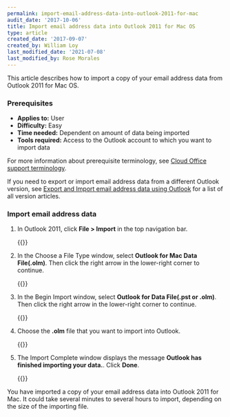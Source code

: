 ```yaml
---
permalink: import-email-address-data-into-outlook-2011-for-mac
audit_date: '2017-10-06'
title: Import email address data into Outlook 2011 for Mac OS
type: article
created_date: '2017-09-07'
created_by: William Loy
last_modified_date: '2021-07-08'
last_modified_by: Rose Morales
---
```


This article describes how to import a copy of your email address data from Outlook 2011 for Mac OS.

### Prerequisites

- **Applies to:** User
- **Difficulty:** Easy
- **Time needed:** Dependent on amount of data being imported
- **Tools required:**  Access to the Outlook account to which you want to import data

For more information about prerequisite terminology, see [Cloud Office support terminology](/support/how-to/cloud-office-support-terminology/).

If you need to export or import email address data from a different Outlook version, see [Export and Import email address data using Outlook](/support/how-to/export-and-import-email-address-data-using-outlook) for a list of all version articles.

### Import email address data

1. In Outlook 2011, click **File > Import** in the top navigation bar.

    {{<image src="file_import2011.png" alt="" title="">}}

2. In the Choose a File Type window, select **Outlook for Mac Data File(.olm)**. Then click the right arrow in the lower-right corner to continue.

    {{<image src="outlook_olm2011.png" alt="" title="">}}

3. In the Begin Import window, select **Outlook for Data File(.pst or .olm)**. Then click the right arrow in the lower-right corner to continue.

    {{<image src="file_type2011.png" alt="" title="">}}

4. Choose the **.olm** file that you want to import into Outlook.

    {{<image src="choose_olm2011.png" alt="" title="">}}

5. The Import Complete window displays the message **Outlook has finished importing your data.**. Click **Done**.

    {{<image src="import_complete2011.png" alt="" title="">}}

You have imported a copy of your email address data into Outlook 2011 for Mac. It could take several minutes to several hours to import, depending on the size of the importing file.
